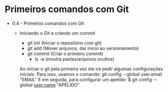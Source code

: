 # Primeiros comandos com Git

- 0.4 - Primeiros comandos com Git

    - Iniciando o Git e criando um commit

      - git init (Iniciar o repositório com git)
      - git add (Mover arquivos, dar inicio ao versionamento)
      - git commit (Criar o primeiro commit)
        - ls -a (mostra pastas/arquivos ocultos)

      Ao iniciar o git pela primeira vez ele irá pedir algumas configurações iniciais.
      Para isso, usamos o comando:
      git config --global user.email "EMAIL"
      E em seguida, para configurar um apelido:
      $ git config --global [user.name](http://user.name/) "APELIDO"
